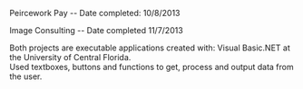 Peircework Pay --  Date completed: 10/8/2013

Image Consulting -- Date completed 11/7/2013 

Both projects are executable applications created with: Visual Basic.NET at the University of Central Florida.   
Used textboxes, buttons and functions to get, process and output data from the user.   



